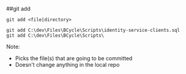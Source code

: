 ##git add

```
git add <file|directory>

git add C:\dev\Files\BCycle\Scripts\identity-service-clients.sql
git add C:\dev\Files\BCycle\Scripts\
```

Note:
+ Picks the file(s) that are going to be committed
+ Doesn't change anything in the local repo
    